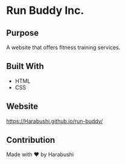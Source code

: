 # Run Buddy Inc.

## Purpose
A website that offers fitness training services.

## Built With
* HTML
* CSS

## Website
https://Harabushi.github.io/run-buddy/

## Contribution
Made with ❤️ by Harabushi
